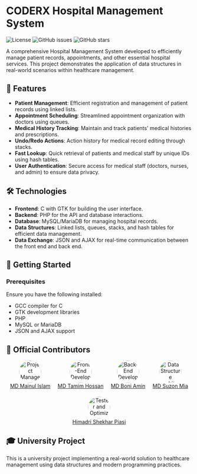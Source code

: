 # CODERX Hospital Management System

![License](https://img.shields.io/badge/license-GNU%20General%20Public%20License%20v3.0-blue.svg) ![GitHub issues](https://img.shields.io/github/issues/mdsuzon-hub/CODERX_Hospital-Management-System.svg) ![GitHub stars](https://img.shields.io/github/stars/mdsuzon-hub/CODERX_Hospital-Management-System.svg)

A comprehensive Hospital Management System developed to efficiently manage patient records, appointments, and other essential hospital services. This project demonstrates the application of data structures in real-world scenarios within healthcare management.

## 📌 Features

- **Patient Management**: Efficient registration and management of patient records using linked lists.
- **Appointment Scheduling**: Streamlined appointment organization with doctors using queues.
- **Medical History Tracking**: Maintain and track patients' medical histories and prescriptions.
- **Undo/Redo Actions**: Action history for medical record editing through stacks.
- **Fast Lookup**: Quick retrieval of patients and medical staff by unique IDs using hash tables.
- **User Authentication**: Secure access for medical staff (doctors, nurses, and admin) to ensure data privacy.

## 🛠 Technologies

- **Frontend**: C with GTK for building the user interface.
- **Backend**: PHP for the API and database interactions.
- **Database**: MySQL/MariaDB for managing hospital records.
- **Data Structures**: Linked lists, queues, stacks, and hash tables for efficient data management.
- **Data Exchange**: JSON and AJAX for real-time communication between the front end and back end.

## 🚀 Getting Started

### Prerequisites

Ensure you have the following installed:

- GCC compiler for C
- GTK development libraries
- PHP
- MySQL or MariaDB
- JSON and AJAX support



## 👥 Official Contributors

<div style="display: flex; flex-wrap: wrap; justify-content: center; gap: 20px;">

  <div style="text-align: center;">
    <a href="https://github.com/Mainul-Tarif">
      <img src="https://github.com/Mainul-Tarif.png?s=100" alt="Project Manager" style="border-radius: 50%; width: 60px; height: 60px;">
      <br>
      MD Mainul Islam
    </a>
  </div>

  <div style="text-align: center;">
    <a href="https://github.com/Tamim3110">
      <img src="https://github.com/Tamim3110.png?s=100" alt="Front-End Developer" style="border-radius: 50%; width: 60px; height: 60px;">
      <br>
      MD Tamim Hossan
    </a>
  </div>

  <div style="text-align: center;">
    <a href="https://github.com/Boni694">
      <img src="https://github.com/Boni694.png?s=100" alt="Back-End Developer" style="border-radius: 50%; width: 60px; height: 60px;">
      <br>
      MD Boni Amin 
    </a>
  </div>

  <div style="text-align: center;">
    <a href="https://github.com/mdsuzon-hub">
      <img src="https://github.com/mdsuzon-hub.png?s=100" alt="Data Structure Architect" style="border-radius: 50%; width: 60px; height: 60px;">
      <br>
      MD Suzon Mia
    </a>
  </div>

  <div style="text-align: center;">
    <a href="https://github.com/username5">
      <img src="https://github.com/username5.png?s=100" alt="Tester and Optimizer" style="border-radius: 50%; width: 60px; height: 60px;">
      <br>
      Himadri Shekhar Piasi
    </a>
  </div>

</div>




## 🎓 University Project

This is a university project implementing a real-world solution to healthcare management using data structures and modern programming practices.


